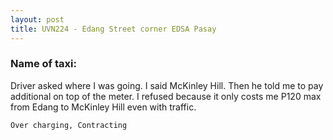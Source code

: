 ```yaml
---
layout: post
title: UVN224 - Edang Street corner EDSA Pasay
---
```


### Name of taxi: 

Driver asked where I was going. I said McKinley Hill. Then he told me to pay additional on top of the meter. I refused because it only costs me P120 max from Edang to McKinley Hill even with traffic.

```Over charging, Contracting```
